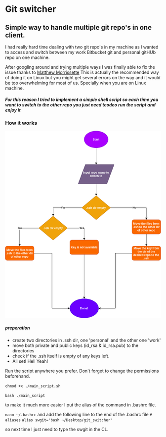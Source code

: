 # Git switcher
## Simple way to handle multiple git repo's in one client.
I had really hard time dealing with two git repo's in my machine as I wanted to access and switch between my work Bitbucket git and personal gitHUb repo on one machine.

After googling around and trying multiple ways I was finally able to fix the issue thanks to [Matthew Morrissette](https://gist.github.com/yinzara/bbedc35798df0495a4fdd27857bca2c1) This is actually the recommended way of doing it on Linux but you might get several errors on the way and it would be too overwhelming for most of us. Specially when you are on Linux machine.
##### For this reason I tried to implement a simple shell script so each time you want to switch to the other repo you just need tcodeo run the script and enjoy it

### How it works
![flowchart](https://github.com/alibk95/ssh_script/blob/master/ssh_flowchart.png "Diagram")

##### preperation
- create two directories in .ssh dir, one 'personal' and the other one 'work'
- move both private and public keys (id_rsa & id_rsa.pub) to the directories
- check if the .ssh itself is empty of any keys left.
- All set! Hell Yeah!

Run the script anywhere you prefer. Don't forget to change the permissions beforehand.

`chmod +x ./main_script.sh`

`bash ./main_script`

to make it much more easier I put the alias of the command in .bashrc file. 

`nano ~/.bashrc`
and add the following line to the end of the .bashrc file
`# aliases`
`alias swgit="bash ~/Desktop/git_switcher"`

so next time I just need to type the swgit in the CL. 

